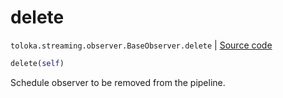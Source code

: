 # delete
`toloka.streaming.observer.BaseObserver.delete` | [Source code](https://github.com/Toloka/toloka-kit/blob/v0.1.25/src/streaming/observer.py#L43)

```python
delete(self)
```

Schedule observer to be removed from the pipeline.


